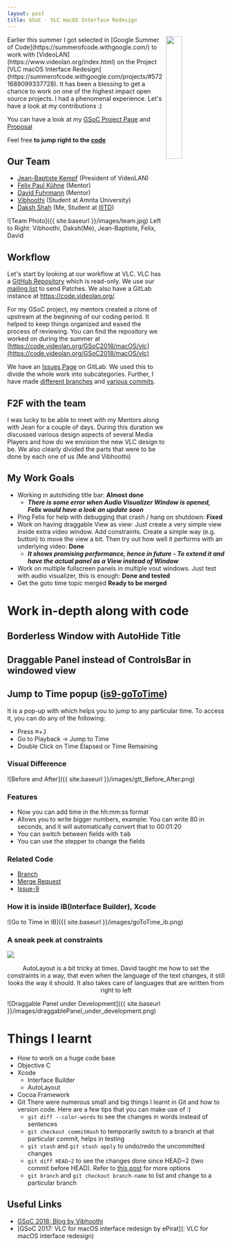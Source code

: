 ```yaml
---
layout: post
title: GSoC - VLC macOS Interface Redesign
---
```

<img align="right" src="{{ site.baseurl }}/images/vlc_logo.png" width="27%" height="27%">
Earlier this summer I got selected in [Google Summer of Code](https://summerofcode.withgoogle.com/) to work with [VideoLAN](https://www.videolan.org/index.html) on the Project [VLC macOS Interface Redesign](https://summerofcode.withgoogle.com/projects/#5721689099337728). It has been a blessing to get a chance to work on one of the highest impact open source projects. I had a phenomenal experience. Let's have a look at my contributions :)

You can have a look at my [GSoC Project Page](https://summerofcode.withgoogle.com/projects/#5721689099337728) and [Proposal]()

Feel free **to jump right to the [code](https://code.videolan.org/GSoC2018/macOS/vlc/branches)**

## Our Team
* [Jean-Baptiste Kempf](https://code.videolan.org/jbk) (President of VideoLAN)
* [Felix Paul Kühne](https://code.videolan.org/fkuehne) (Mentor)
* [David Fuhrmann](https://code.videolan.org/dfuhrmann) (Mentor)
* [Vibhoothi](https://code.videolan.org/vibhoothiiaanand) (Student at Amrita University)
* [Daksh Shah](https://code.videolan.org/Daksh) (Me, Student at [IIITD](https://iiitd.ac.in/))

![Team Photo]({{ site.baseurl }}/images/team.jpg)
Left to Right: Vibhoothi, Daksh(Me), Jean-Baptiste, Felix, David

## Workflow
Let's start by looking at our workflow at VLC. VLC has a [GitHub Repository](https://github.com/videolan/vlc) which is read-only.  We use our [mailing list](https://wiki.videolan.org/Sending_Patches_VLC/) to send Patches. We also have a GitLab instance at https://code.videolan.org/.

For my GSoC project, my mentors created a clone of upstream at the beginning of our coding period. It helped to keep things organized and eased the process of reviewing. You can find the repository we worked on during the summer at [https://code.videolan.org/GSoC2018/macOS/vlc](https://code.videolan.org/GSoC2018/macOS/vlc)

We have an [Issues Page](https://code.videolan.org/GSoC2018/macOS/vlc/issues?scope=all&utf8=%E2%9C%93&state=opened) on GitLab. We used this to divide the whole work into subcategories. Further, I have made [different branches](https://code.videolan.org/GSoC2018/macOS/vlc/branches/all) and [various commits](https://code.videolan.org/Daksh).

## F2F with the team
I was lucky to be able to meet with my Mentors along with Jean for a couple of days. During this duration we discussed various design aspects of several Media Players and how do we envision the new VLC design to be. We also clearly divided the parts that were to be done by each one of us (Me and Vibhoothi)

## My Work Goals
* Working in autohiding title bar: **Almost done**
  * **_There is some error when Audio Visualizer Window is opened, Felix would have a look an update soon_**
* Ping Felix for help with debugging that crash / hang on shutdown: **Fixed**
* Work on having draggable View as view: Just create a very simple view inside extra video window. Add constraints. Create a simple way (e.g. button) to move the view a bit. Then try out how well it performs with an underlying video: **Done**
  * **_It shows promising performance, hence in future - To extend it and have the actual panel as a View instead of Window_**
* Work on multiple fullscreen panels in multiple vout windows. Just test with audio visualizer, this is enough: **Done and tested**
* Get the goto time topic merged **Ready to be merged**


# Work in-depth along with code
## Borderless Window with AutoHide Title
## Draggable Panel instead of ControlsBar in windowed view
## Jump to Time popup ([is9-goToTime]((https://code.videolan.org/GSoC2018/macOS/vlc/tree/is9-goToTime)))
It is a pop-up with which helps you to jump to any particular time. To access it, you can do any of the following:
* Press <kbd>⌘</kbd>+<kbd>J</kbd>
* Go to Playback -> Jump to Time
* Double Click on Time Elapsed or Time Remaining

### Visual Difference
![Before and After]({{ site.baseurl }}/images/gtt_Before_After.png)

### Features
* Now you can add time in the hh:mm:ss format
* Allows you to write bigger numbers, example: You can write 80 in seconds, and it will automatically convert that to 00:01:20
* You can switch between fields with <kbd>tab</kbd>
* You can use the stepper to change the fields

### Related Code
* [Branch](https://code.videolan.org/GSoC2018/macOS/vlc/tree/is9-goToTime)
* [Merge Request](https://code.videolan.org/GSoC2018/macOS/vlc/merge_requests/2)
* [Issue-9](https://code.videolan.org/GSoC2018/macOS/vlc/issues/9)

### How it is inside IB(Interface Builder), Xcode
![Go to Time in IB]({{ site.baseurl }}/images/goToTime_ib.png)

### A sneak peek at constraints
<img align="left" src="{{ site.baseurl }}/images/goToTime_constraints.png">
<br />
<p align="center">
AutoLayout is a bit tricky at times. David taught me how to set the constraints in a way, that even when the language of the text changes, it still looks the way it should. It also takes care of languages that are written from right to left
</p>

![Draggable Panel under Development]({{ site.baseurl }}/images/draggablePanel_under_development.png)

# Things I learnt
* How to work on a huge code base
* Objective C
* Xcode
  * Interface Builder
  * AutoLayout
* Cocoa Framework
* Git
  There were numerous small and big things I learnt in Git and how to version code. Here are a few tips that you can make use of :)
  * `git diff --color-words` to see the changes in words instead of sentences
  * `git checkout commitHash` to temporarily switch to a branch at that particular commit, helps in testing
  * `git stash` and `git stash apply` to undo/redo the uncommitted changes
  * `git diff HEAD~2` to see the changes done since HEAD~2 (two commit before HEAD). Refer to [this post](https://stackoverflow.com/a/9903611/2806163) for more options
  * `git branch` and `git checkout branch-name` to list and change to a particular branch

## Useful Links
* [GSoC 2018: Blog by Vibhoothi](https://vibhoothiiaanand.wordpress.com/2018/08/10/gsoc-2018-final-report/)
* [GSoC 2017: VLC for macOS interface redesign by ePirat](: VLC for macOS interface redesign)
